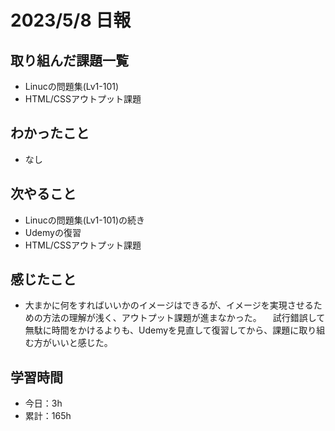 # 2023/5/8 日報
## 取り組んだ課題一覧
- Linucの問題集(Lv1-101)
- HTML/CSSアウトプット課題

## わかったこと
- なし

## 次やること
- Linucの問題集(Lv1-101)の続き
- Udemyの復習
- HTML/CSSアウトプット課題

## 感じたこと
- 大まかに何をすればいいかのイメージはできるが、イメージを実現させるための方法の理解が浅く、アウトプット課題が進まなかった。
　試行錯誤して無駄に時間をかけるよりも、Udemyを見直して復習してから、課題に取り組む方がいいと感じた。

## 学習時間
- 今日：3h
- 累計：165h
